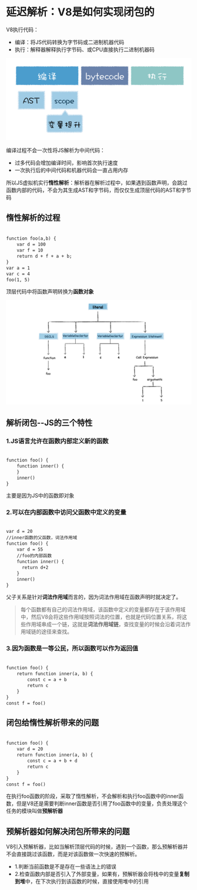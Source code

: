 # 延迟解析：V8是如何实现闭包的
V8执行代码：  
- 编译：将JS代码转换为字节码或二进制机器代码
- 执行：解释器解释执行字节码、或CPU直接执行二进制机器码   

![](img/代码执行.jpg)  

编译过程不会一次性将JS解析为中间代码：  

- 过多代码会增加编译时间，影响首次执行速度
- 一次执行后的中间代码和机器代码会一直占用内存  

所以JS虚拟机实行**惰性解析**：解析器在解析过程中，如果遇到函数声明，会跳过函数内部的代码，不会为其生成AST和字节码，而仅仅生成顶层代码的AST和字节码

## 惰性解析的过程
```

function foo(a,b) {
    var d = 100
    var f = 10
    return d + f + a + b;
}
var a = 1
var c = 4
foo(1, 5)
```
顶层代码中将函数声明转换为**函数对象**  

![](img/生成顶层代码的抽象语法树.jpg)

## 解析闭包--JS的三个特性
### 1.JS语言允许在函数内部定义新的函数
```

function foo() {
    function inner() {
    }
    inner()
}
```
主要是因为JS中的函数即对象

### 2.可以在内部函数中访问父函数中定义的变量
```

var d = 20
//inner函数的父函数，词法作用域
function foo() {
    var d = 55
    //foo的内部函数
    function inner() {
      return d+2
    }
    inner()
}
```
父子关系是针对**词法作用域**而言的，因为词法作用域在函数声明时就决定了。   

> 每个函数都有自己的词法作用域，该函数中定义的变量都存在于该作用域中，然后V8会将这些作用域按照词法的位置，也就是代码位置关系，将这些作用域串成一个链，这就是**词法作用域链**，查找变量的时候会沿着词法作用域链的途径来查找。

### 3.因为函数是一等公民，所以函数可以作为返回值
```

function foo() {
    return function inner(a, b) {
        const c = a + b 
        return c
    }
}
const f = foo()
```

## 闭包给惰性解析带来的问题
```

function foo() {
    var d = 20
    return function inner(a, b) {
        const c = a + b + d
        return c
    }
}
const f = foo()
```
在执行foo函数的阶段，采取了惰性解析，不会解析和执行foo函数中的inner函数，但是V8还是需要判断inner函数是否引用了foo函数中的变量，负责处理这个任务的模块叫做**预解析器**

## 预解析器如何解决闭包所带来的问题
V8引入预解析器，比如当解析顶层代码的时候，遇到一个函数，那么预解析器并不会直接跳过该函数，而是对该函数做一次快速的预解析。  

- 1.判断当前函数是不是存在一些语法上的错误
- 2.检查函数内部是否引入了外部变量，如果有，预解析器会将栈中的变量**复制到堆**中，在下次执行到该函数的时候，直接使用堆中的引用